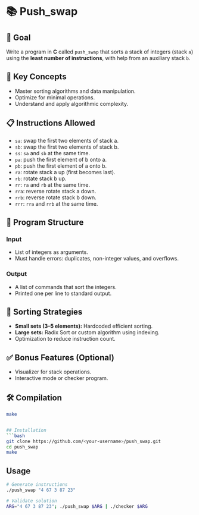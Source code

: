 # 📚 Push_swap

## 📌 Goal

Write a program in **C** called `push_swap` that sorts a stack of integers (stack `a`) using the **least number of instructions**, with help from an auxiliary stack `b`.

## 🧠 Key Concepts

- Master sorting algorithms and data manipulation.
- Optimize for minimal operations.
- Understand and apply algorithmic complexity.

## 📋 Instructions Allowed

- `sa`: swap the first two elements of stack a.
- `sb`: swap the first two elements of stack b.
- `ss`: `sa` and `sb` at the same time.
- `pa`: push the first element of b onto a.
- `pb`: push the first element of a onto b.
- `ra`: rotate stack a up (first becomes last).
- `rb`: rotate stack b up.
- `rr`: `ra` and `rb` at the same time.
- `rra`: reverse rotate stack a down.
- `rrb`: reverse rotate stack b down.
- `rrr`: `rra` and `rrb` at the same time.

## 🧱 Program Structure

### Input

- List of integers as arguments.
- Must handle errors: duplicates, non-integer values, and overflows.

### Output

- A list of commands that sort the integers.
- Printed one per line to standard output.

## 🧮 Sorting Strategies

- **Small sets (3–5 elements):** Hardcoded efficient sorting.
- **Large sets:** Radix Sort or custom algorithm using indexing.
- Optimization to reduce instruction count.

## ✅ Bonus Features (Optional)

- Visualizer for stack operations.
- Interactive mode or checker program.

## 🛠 Compilation

```bash
make


## Installation
```bash
git clone https://github.com/<your-username>/push_swap.git
cd push_swap
make
```
## Usage
```bash
# Generate instructions
./push_swap "4 67 3 87 23"

# Validate solution
ARG="4 67 3 87 23"; ./push_swap $ARG | ./checker $ARG
```


